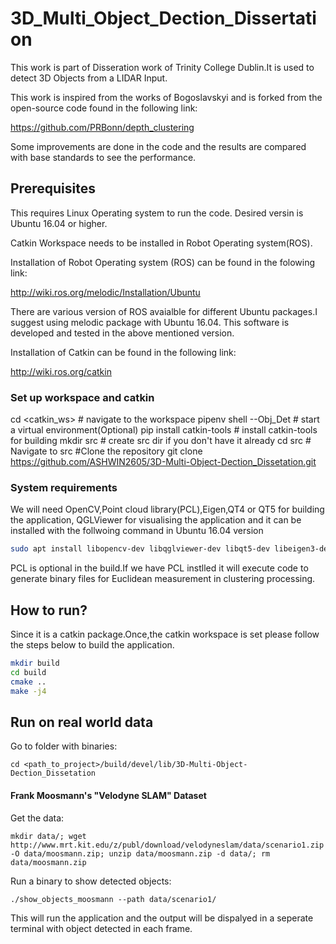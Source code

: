 # 3D_Multi_Object_Dection_Dissertation

This work is part of Disseration work of Trinity College Dublin.It is used to detect 3D Objects from a LIDAR Input.

This work is inspired from the works of Bogoslavskyi and is forked from the open-source code found in the following link:

https://github.com/PRBonn/depth_clustering

Some improvements are done in the code and the results are compared with base standards to see the performance.


## Prerequisites ##

This requires Linux Operating system to run the code.
Desired versin is Ubuntu 16.04 or higher.

Catkin Workspace needs to be installed in Robot Operating system(ROS).

Installation of Robot Operating system (ROS) can be found in the folowing link:

http://wiki.ros.org/melodic/Installation/Ubuntu

There are various version of ROS avaialble for different Ubuntu packages.I suggest using melodic package with Ubuntu 16.04.
This software is developed and tested in the above mentioned version.

Installation of Catkin can be found in the following link:

http://wiki.ros.org/catkin

### Set up workspace and catkin ###

cd <catkin_ws>            # navigate to the workspace
pipenv shell --Obj_Det      # start a virtual environment(Optional)
pip install catkin-tools  # install catkin-tools for building
mkdir src                 # create src dir if you don't have it already
cd src			# Navigate to src
#Clone the repository
git clone https://github.com/ASHWIN2605/3D-Multi-Object-Dection_Dissetation.git

### System requirements ###

We will need OpenCV,Point cloud library(PCL),Eigen,QT4 or QT5 for building the application, QGLViewer for visualising the application and it can be installed with
the follwoing command in Ubuntu 16.04 version

```bash
sudo apt install libopencv-dev libqglviewer-dev libqt5-dev libeigen3-dev
```

PCL is optional in the build.If we have PCL instlled it will execute code to generate binary files for 
Euclidean measurement in clustering processing.


## How to run? ##
Since it is a catkin package.Once,the catkin workspace is set please follow the steps below to
build the application.

```bash
mkdir build
cd build
cmake ..
make -j4
```
## Run on real world data ##

Go to folder with binaries:
```
cd <path_to_project>/build/devel/lib/3D-Multi-Object-Dection_Dissetation
```

#### Frank Moosmann's "Velodyne SLAM" Dataset ####
Get the data:
```
mkdir data/; wget http://www.mrt.kit.edu/z/publ/download/velodyneslam/data/scenario1.zip -O data/moosmann.zip; unzip data/moosmann.zip -d data/; rm data/moosmann.zip
```

Run a binary to show detected objects:
```
./show_objects_moosmann --path data/scenario1/
```

This will run the application and the output will be dispalyed in a seperate terminal with object detected in each frame.









